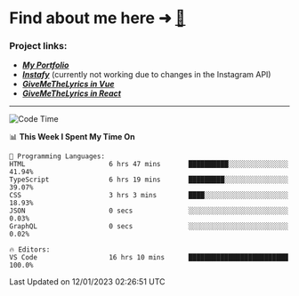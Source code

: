 # Find about me here ➜ [🧑](https://pauabella.dev)

### Project links:
- ***[My Portfolio](https://pauabella.dev)***
- ***[Instafy](https://instafy.me)*** (currently not working due to changes in the Instagram API)
- ***[GiveMeTheLyrics in Vue](https://lyrics.pauabella.dev)***
- ***[GiveMeTheLyrics in React](https://pauabella.dev/GiveMeTheLyrics)***

---
<!--START_SECTION:waka-->
![Code Time](http://img.shields.io/badge/Code%20Time-1%2C774%20hrs%2032%20mins-blue)

📊 **This Week I Spent My Time On** 

```text
💬 Programming Languages: 
HTML                     6 hrs 47 mins       ██████████░░░░░░░░░░░░░░░   41.94% 
TypeScript               6 hrs 19 mins       █████████░░░░░░░░░░░░░░░░   39.07% 
CSS                      3 hrs 3 mins        ████░░░░░░░░░░░░░░░░░░░░░   18.93% 
JSON                     0 secs              ░░░░░░░░░░░░░░░░░░░░░░░░░   0.03% 
GraphQL                  0 secs              ░░░░░░░░░░░░░░░░░░░░░░░░░   0.02%

🔥 Editors: 
VS Code                  16 hrs 10 mins      █████████████████████████   100.0%

```


 Last Updated on 12/01/2023 02:26:51 UTC
<!--END_SECTION:waka-->
